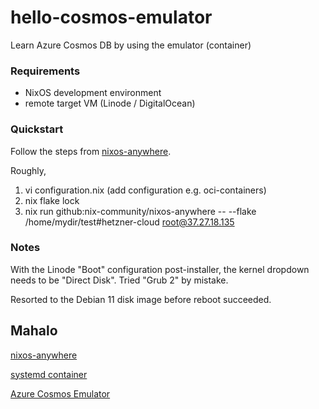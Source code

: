 # hello-cosmos-emulator
Learn Azure Cosmos DB by using the emulator (container)


### Requirements
- NixOS development environment
- remote target VM (Linode / DigitalOcean)

### Quickstart
Follow the steps from [nixos-anywhere](https://github.com/nix-community/nixos-anywhere).

Roughly,
1. vi configuration.nix (add configuration e.g. oci-containers)
2. nix flake lock
3. nix run github:nix-community/nixos-anywhere -- --flake /home/mydir/test#hetzner-cloud root@37.27.18.135

### Notes
With the Linode "Boot" configuration post-installer, the kernel dropdown needs to be "Direct Disk". Tried "Grub 2" by mistake.

Resorted to the Debian 11 disk image before reboot succeeded.

## Mahalo
[nixos-anywhere](https://github.com/nix-community/nixos-anywhere/blob/main/docs/quickstart.md)

[systemd container](https://nixos.wiki/wiki/Docker)

[Azure Cosmos Emulator](https://techcommunity.microsoft.com/t5/educator-developer-blog/local-development-using-azure-cosmos-db-emulator-at-no-cost/ba-p/4153822)

